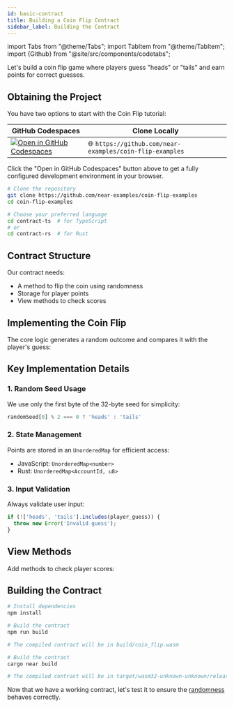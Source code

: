 ```yaml
---
id: basic-contract
title: Building a Coin Flip Contract
sidebar_label: Building the Contract
---
```


import Tabs from "@theme/Tabs";
import TabItem from "@theme/TabItem";
import {Github} from "@site/src/components/codetabs";

Let's build a coin flip game where players guess "heads" or "tails" and earn points for correct guesses.

## Obtaining the Project

You have two options to start with the Coin Flip tutorial:

| GitHub Codespaces | Clone Locally |
|------------------|---------------|
| [![Open in GitHub Codespaces](https://github.com/codespaces/badge.svg)](https://codespaces.new/near-examples/coin-flip-examples?quickstart=1) | 🌐 `https://github.com/near-examples/coin-flip-examples` |

<Tabs>
  <TabItem value="codespaces" label="GitHub Codespaces" default>
  
Click the "Open in GitHub Codespaces" button above to get a fully configured development environment in your browser.

  </TabItem>
  <TabItem value="local" label="Local Setup">

```bash
# Clone the repository
git clone https://github.com/near-examples/coin-flip-examples
cd coin-flip-examples

# Choose your preferred language
cd contract-ts  # for TypeScript
# or
cd contract-rs  # for Rust
```

  </TabItem>
</Tabs>

## Contract Structure

Our contract needs:
- A method to flip the coin using randomness
- Storage for player points
- View methods to check scores

<Tabs>
  <TabItem value="js" label="JavaScript" default>

<Github language="javascript" start="1" end="21" url="https://github.com/near-examples/coin-flip-examples/blob/main/contract-ts/src/contract.ts" />

  </TabItem>
  <TabItem value="rust" label="Rust">

<Github language="rust" start="1" end="37" url="https://github.com/near-examples/coin-flip-examples/blob/main/contract-rs/src/lib.rs" />

  </TabItem>
</Tabs>

## Implementing the Coin Flip

The core logic generates a random outcome and compares it with the player's guess:

<Tabs>
  <TabItem value="js" label="JavaScript" default>

<Github language="javascript" start="23" end="47" url="https://github.com/near-examples/coin-flip-examples/blob/main/contract-ts/src/contract.ts" />

  </TabItem>
  <TabItem value="rust" label="Rust">

<Github language="rust" start="44" end="67" url="https://github.com/near-examples/coin-flip-examples/blob/main/contract-rs/src/lib.rs" />

  </TabItem>
</Tabs>

## Key Implementation Details

### 1. Random Seed Usage
We use only the first byte of the 32-byte seed for simplicity:
```javascript
randomSeed[0] % 2 === 0 ? 'heads' : 'tails'
```

### 2. State Management
Points are stored in an `UnorderedMap` for efficient access:
- JavaScript: `UnorderedMap<number>`
- Rust: `UnorderedMap<AccountId, u8>`

### 3. Input Validation
Always validate user input:
```javascript
if (!['heads', 'tails'].includes(player_guess)) {
  throw new Error('Invalid guess');
}
```

## View Methods

Add methods to check player scores:

<Tabs>
  <TabItem value="js" label="JavaScript" default>

<Github language="javascript" start="49" end="55" url="https://github.com/near-examples/coin-flip-examples/blob/main/contract-ts/src/contract.ts" />

  </TabItem>
  <TabItem value="rust" label="Rust">

<Github language="rust" start="69" end="75" url="https://github.com/near-examples/coin-flip-examples/blob/main/contract-rs/src/lib.rs" />

  </TabItem>
</Tabs>

## Building the Contract

<Tabs>
  <TabItem value="js" label="JavaScript" default>

```bash
# Install dependencies
npm install

# Build the contract
npm run build

# The compiled contract will be in build/coin_flip.wasm
```

  </TabItem>
  <TabItem value="rust" label="Rust">

```bash
# Build the contract
cargo near build

# The compiled contract will be in target/wasm32-unknown-unknown/release/
```

  </TabItem>
</Tabs>

Now that we have a working contract, let's test it to ensure the [randomness](3-testing-randomness.md) behaves correctly.